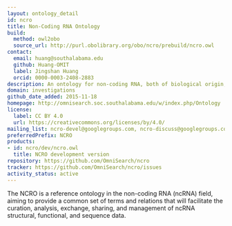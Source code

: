 ```yaml
---
layout: ontology_detail
id: ncro
title: Non-Coding RNA Ontology
build:
  method: owl2obo
  source_url: http://purl.obolibrary.org/obo/ncro/prebuild/ncro.owl
contact:
  email: huang@southalabama.edu
  github: Huang-OMIT
  label: Jingshan Huang
  orcid: 0000-0003-2408-2883
description: An ontology for non-coding RNA, both of biological origin, and engineered.
domain: investigations
github_date_added: 2015-11-18
homepage: http://omnisearch.soc.southalabama.edu/w/index.php/Ontology
license:
  label: CC BY 4.0
  url: https://creativecommons.org/licenses/by/4.0/
mailing_list: ncro-devel@googlegroups.com, ncro-discuss@googlegroups.com
preferredPrefix: NCRO
products:
- id: ncro/dev/ncro.owl
  title: NCRO development version
repository: https://github.com/OmniSearch/ncro
tracker: https://github.com/OmniSearch/ncro/issues
activity_status: active
---
```


The NCRO is a reference ontology in the non-coding RNA (ncRNA) field,
aiming to provide a common set of terms and relations that will
facilitate the curation, analysis, exchange, sharing, and management
of ncRNA structural, functional, and sequence data.
